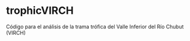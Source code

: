 # trophicVIRCH
Código para el análisis de la trama trófica del Valle Inferior del Río Chubut (VIRCH)
